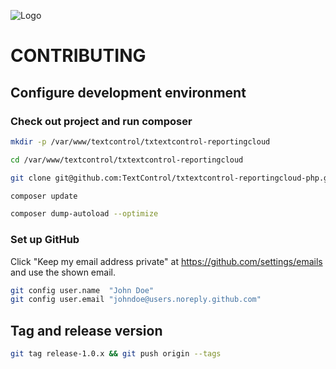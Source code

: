 ![Logo](https://raw.githubusercontent.com/TextControl/txtextcontrol-reportingcloud-php/master/media/rc_logo_512.png)

# CONTRIBUTING

## Configure development environment

### Check out project and run composer

```bash
mkdir -p /var/www/textcontrol/txtextcontrol-reportingcloud

cd /var/www/textcontrol/txtextcontrol-reportingcloud

git clone git@github.com:TextControl/txtextcontrol-reportingcloud-php.git .

composer update

composer dump-autoload --optimize
```

### Set up GitHub

Click "Keep my email address private" at https://github.com/settings/emails and use the shown email.

```bash
git config user.name  "John Doe"
git config user.email "johndoe@users.noreply.github.com"
```

## Tag and release version

```bash
git tag release-1.0.x && git push origin --tags
```
